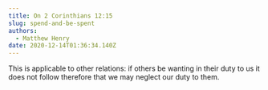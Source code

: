 ```yaml
---
title: On 2 Corinthians 12:15
slug: spend-and-be-spent
authors:
  - Matthew Henry
date: 2020-12-14T01:36:34.140Z
---
```

This is applicable to other relations: if others be wanting in their duty to us it does not follow therefore that we may neglect our duty to them.